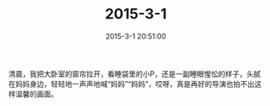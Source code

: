 ﻿---
title: "2015-3-1"
date: 2015-3-1 20:51:00
tags: 文字
categories: 爸爸
---
清晨，我把大卧室的窗帘拉开，看睡袋里的小P，还是一副睡眼惺忪的样子，头腻在妈妈身边，轻轻地一声声地喊“妈妈”“妈妈”，哎呀，真是再好的导演也拍不出这样温馨的画面。 